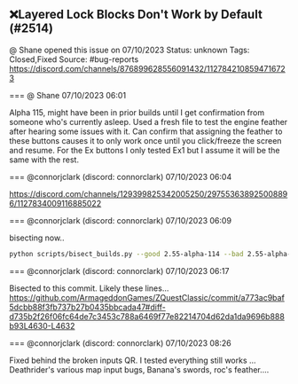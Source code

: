 ## ❌Layered Lock Blocks Don't Work by Default (#2514)
@ Shane opened this issue on 07/10/2023
Status: unknown
Tags: Closed,Fixed
Source: #bug-reports https://discord.com/channels/876899628556091432/1127842108594716723


=== @ Shane 07/10/2023 06:01

Alpha 115, might have been in prior builds until I get confirmation from someone who's currently asleep. Used a fresh file to test the engine feather after hearing some issues with it. Can confirm that assigning the feather to these buttons causes it to only work once until you click/freeze the screen and resume. For the Ex buttons I only tested Ex1 but I assume it will be the same with the rest.

=== @connorjclark (discord: connorclark) 07/10/2023 06:04

https://discord.com/channels/129399825342005250/297553638925008896/1127834009116885022

=== @connorjclark (discord: connorclark) 07/10/2023 06:09

bisecting now.. 

```sh
python scripts/bisect_builds.py --good 2.55-alpha-114 --bad 2.55-alpha-115 --token $GH_PAT -c '%zc -test /Users/connorclark/code/ZeldaClassic-secondary/build/Release/test.qst 0 0'
```

=== @connorjclark (discord: connorclark) 07/10/2023 06:17

Bisected to this commit. Likely these lines... https://github.com/ArmageddonGames/ZQuestClassic/commit/a773ac9baf5dcbb88f3fb737b27b0435bbcada47#diff-d735b2f26f06fc64de7c3453c788a6469f77e82214704d62da1da9696b888b93L4630-L4632

=== @connorjclark (discord: connorclark) 07/10/2023 08:26

Fixed behind the broken inputs QR. I tested everything still works ... Deathrider's various map input bugs, Banana's swords, roc's feather....
